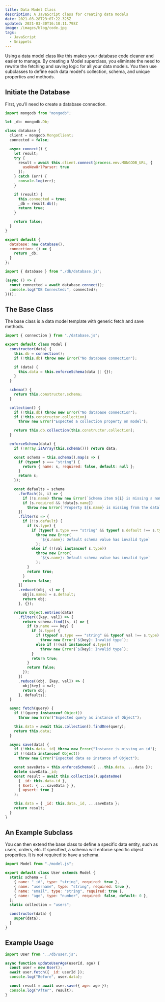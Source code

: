 ```yaml
---
title: Data Model Class
description: A JavaScript class for creating data models
date: 2021-03-28T23:07:22.325Z
updated: 2021-03-30T16:18:11.798Z
image: /images/blog/code.jpg
tags:
  - JavaScript
  - Snippets
---
```


Using a data model class like this makes your database code cleaner and easier to manage. By creating a Model superclass, you eliminate the need to rewrite the fetching and saving logic for all your data models. You then use subclasses to define each data model's collection, schema, and unique properties and methods.

## Initiate the Database

First, you'll need to create a database connection.

```javascript [db/database.js]
import mongodb from "mongodb";

let _db: mongodb.Db;

class database {
  client = mongodb.MongoClient;
  connected = false;

  async connect() {
    let result;
    try {
      result = await this.client.connect(process.env.MONGODB_URL, {
        useNewUrlParser: true
      });
    } catch (err) {
      console.log(err);
    }

    if (result) {
      this.connected = true;
      _db = result.db();
      return true;
    }

    return false;
  }
}

export default {
  database: new database(),
  connection: () => {
    return _db;
  }
};
```

```javascript [index.js]
import { database } from "./db/database.js";

(async () => {
  const connected = await database.connect();
  console.log("DB Connected:", connected);
})();
```

## The Base Class

The base class is a data model template with generic fetch and save methods.

```javascript [db/model.js]
import { connection } from "./database.js";

export default class Model {
  constructor(data) {
    this.db = connection();
    if (!this.db) throw new Error("No database connection");

    if (data) {
      this.data = this.enforceSchema(data || {});
    }
  }

  schema() {
    return this.constructor.schema;
  }

  collection() {
    if (!this.db) throw new Error("No database connection");
    if (!this.constructor.collection)
      throw new Error("Expected a collection property on model");

    return this.db.collection(this.constructor.collection);
  }

  enforceSchema(data) {
    if (!Array.isArray(this.schema())) return data;

    const schema = this.schema().map(s => {
      if (typeof s === "string") {
        return { name: s, required: false, default: null };
      }
      return s;
    });

    const defaults = schema
      .forEach((s, i) => {
        if (!s.name) throw new Error(`Schema item ${i} is missing a name`);
        if (s.required && !data[s.name])
          throw new Error(`Property ${s.name} is missing from the data`);
      })
      .filter(s => {
        if (!!s.default) {
          if (s.type) {
            if (typeof s.type === "string" && typeof s.default !== s.type)
              throw new Error(
                `${s.name}: Default schema value has invalid type`
              );
            else if (!(val instanceof s.type))
              throw new Error(
                `${s.name}: Default schema value has invalid type`
              );
          }
          return true;
        }
        return false;
      })
      .reduce((obj, s) => {
        obj[s.name] = s.default;
        return obj;
      }, {});

    return Object.entries(data)
      .filter(([key, val]) => {
        return schema.find((s, i) => {
          if (s.name === key) {
            if (s.type) {
              if (typeof s.type === "string" && typeof val !== s.type)
                throw new Error(`${key}: Invalid type`);
              else if (!(val instanceof s.type))
                throw new Error(`${key}: Invalid type`);
            }
            return true;
          }
          return false;
        });
      })
      .reduce((obj, [key, val]) => {
        obj[key] = val;
        return obj;
      }, defaults);
  }

  async fetch(query) {
    if (!(query instanceof Object))
      throw new Error("Expected query as instance of Object");

    this.data = await this.collection().findOne(query);
    return this.data;
  }

  async save(data) {
    if (!this.data._id) throw new Error("Instance is missing an id");
    if (!(data instanceof Object))
      throw new Error("Expected data as instance of Object");

    const saveData = this.enforceSchema({ ...this.data, ...data });
    delete saveData._id;
    const result = await this.collection().updateOne(
      { _id: this.data.id },
      { $set: { ...saveData } },
      { upsert: true }
    );

    this.data = { _id: this.data._id, ...saveData };
    return result;
  }
}
```

## An Example Subclass

You can then extend the base class to define a specific data entity, such as users, orders, etc. If specified, a schema will enforce specific object properties. It is not required to have a schema.

```javascript [db/user.js]
import Model from "./model.js";

export default class User extends Model {
  static schema = [
    { name: "_id", type: "string", required: true },
    { name: "username", type: "string", required: true },
    { name: "email", type: "string", required: true },
    { name: "age", type: "number", required: false, default: 0 },
  ];
  static collection = "users";

  constructor(data) {
    super(data);
  }
}
```

## Example Usage

```javascript
import User from "../db/user.js";

async function updateUserAge(userId, age) {
  const user = new User();
  await user.fetch({ _id: userId });
  console.log("Before", user.data);

  const result = await user.save({ age: age });
  console.log("After", result);
}
```
